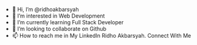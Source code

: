- 👋 Hi, I’m @ridhoakbarsyah
- 👀 I’m interested in Web Development
- 🌱 I’m currently learning Full Stack Developer
- 💞️ I’m looking to collaborate on Github
- 📫 How to reach me in My LinkedIn Ridho Akbarsyah. Connect With Me

<!---
ridhoakbarsyah/ridhoakbarsyah is a ✨ special ✨ repository because its `README.md` (this file) appears on your GitHub profile.
You can click the Preview link to take a look at your changes.
--->
